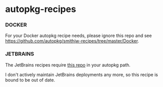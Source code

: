 autopkg-recipes
======

### DOCKER
For your Docker autopkg recipe needs, please ignore this repo and see https://github.com/autopkg/smithjw-recipes/tree/master/Docker. 

### JETBRAINS
The JetBrains recipes require [this repo](https://github.com/autopkg/mosen-recipes) in your autopkg path.

I don't actively maintain JetBrains deployments any more, so this recipe is bound to be out of date.
